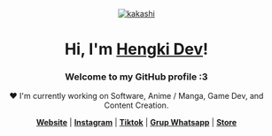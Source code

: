 <p align="center">
  <a href="https://hengkidev.my.id">
   <img src="https://media2.giphy.com/media/v1.Y2lkPTc5MGI3NjExanAzNnBlb2F5YmluZmloMWx5b2g0ZTZwMWxrdWE1cW5taGg0cXRmZCZlcD12MV9pbnRlcm5hbF9naWZfYnlfaWQmY3Q9Zw/10z84L4yIDCoi4/giphy.webp" alt="kakashi">
  </a>
</p>

<h1 align="center">Hi, I'm <a href="https://hengkidev.my.id">Hengki Dev</a>!</h1>
<p align="center">
  <a href="https://Hengkidev.my,id">
  </a>
</p>
<h3 align="center">Welcome to my GitHub profile :3</h3>

<p align="center">❤ I'm currently working on Software, Anime / Manga, Game Dev, and Content Creation.</p>

<p align="center">
  <strong><a href="https://hengkidev.my.id">Website</a></strong> |
  <strong><a href="https://www.instagram.com/alwayshengki/profilecard/?igsh=c2N1bm1rZXRhdnRp">Instagram</a></strong> |
  <strong><a href="https://www.tiktok.com/@alwayshengkii?_t=8qwBfdd1C2K&_r=1">Tiktok</a></strong> |
  <strong><a href="https://chat.whatsapp.com/DxaKtmH9pq9JmIOh0JJW0d">Grup Whatsapp</a></strong> |
  <strong><a href="http://wa.me//+6283151760855">Store</a></strong>
</p>
